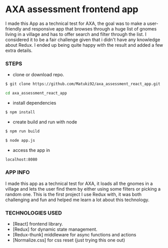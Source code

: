 # AXA assessment frontend app

I made this App as a technical test for AXA, the goal was to make a user-friendly and responsive app that browses through a huge list of gnomes living in a village and has to offer search and filter through the list. I considered it to be a fair challenge given that i didn't have any knowledge about Redux. I ended up being quite happy with the result and added a few extra details.

### STEPS

  - clone or download repo.
  ```sh
  $ git clone https://github.com/Matuki92/axa_assessment_react_app.git
  ```
  ```sh
  cd axa_assessment_react_app
  ```
  
  - install dependencies
  ```sh
  $ npm install
  ```
  
  - create build and run with node
  ```sh
  $ npm run build
  ```
  ```sh
  $ node app.js
  ```
  
  - access the app in
  ```sh
  localhost:8080
  ```
  
  ### APP INFO
  
I made this app as a technical test for AXA, it loads all the gnomes in a village and lets the user find them by either using some filters or picking a random one.
This is the first project I use Redux with, it was both challenging and fun and helped me learn a lot about this technology.

### TECHNOLOGIES USED

  - [React] frontend library.
  - [Redux] for dynamic state management.
  - [Redux-thunk] middleware for async functions and actions
  - [Normalize.css] for css reset (just trying this one out)
